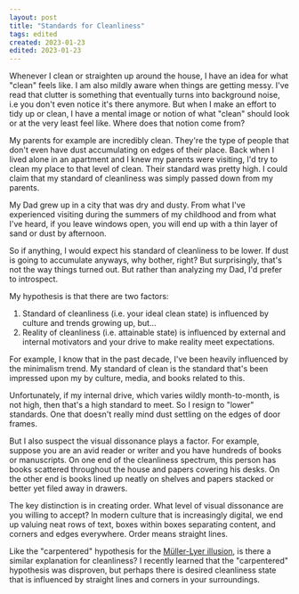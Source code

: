 ```yaml
---
layout: post
title: "Standards for Cleanliness"
tags: edited
created: 2023-01-23
edited: 2023-01-23
---
```

Whenever I clean or straighten up around the house, I have an idea for what "clean" feels like. I am also mildly aware when things are getting messy. I've read that clutter is something that eventually turns into background noise, i.e you don't even notice it's there anymore. But when I make an effort to tidy up or clean, I have a mental image or notion of what "clean" should look or at the very least feel like. Where does that notion come from?

My parents for example are incredibly clean. They're the type of people that don't even have dust accumulating on edges of their place. Back when I lived alone in an apartment and I knew my parents were visiting, I'd try to clean my place to that level of clean. Their standard was pretty high. I could claim that my standard of cleanliness was simply passed down from my parents.

My Dad grew up in a city that was dry and dusty. From what I've experienced visiting during the summers of my childhood and from what I've heard, if you leave windows open, you will end up with a thin layer of sand or dust by afternoon.

So if anything, I would expect his standard of cleanliness to be lower. If dust is going to accumulate anyways, why bother, right? But surprisingly, that's not the way things turned out. But rather than analyzing my Dad, I'd prefer to introspect.

My hypothesis is that there are two factors:
1. Standard of cleanliness (i.e. your ideal clean state) is influenced by culture and trends growing up, but...
2. Reality of cleanliness (i.e. attainable state) is influenced by external and internal motivators and your drive to make reality meet expectations.

For example, I know that in the past decade, I've been heavily influenced by the minimalism trend. My standard of clean is the standard that's been impressed upon my by culture, media, and books related to this.

Unfortunately, if my internal drive, which varies wildly month-to-month, is not high, then that's a high standard to meet. So I resign to "lower" standards. One that doesn't really mind dust settling on the edges of door frames.

But I also suspect the visual dissonance plays a factor. For example, suppose you are an avid reader or writer and you have hundreds of books or manuscripts. On one end of the cleanliness spectrum, this person has books scattered throughout the house and papers covering his desks. On the other end is books lined up neatly on shelves and papers stacked or better yet filed away in drawers.

The key distinction is in creating order. What level of visual dissonance are you willing to accept? In modern culture that is increasingly digital, we end up valuing neat rows of text, boxes within boxes separating content, and corners and edges everywhere. Order means straight lines.

Like the "carpentered" hypothesis for the [Müller-Lyer illusion](https://en.wikipedia.org/wiki/M%C3%BCller-Lyer_illusion), is there a similar explanation for cleanliness? I recently learned that the "carpentered" hypothesis was disproven, but perhaps there is desired cleanliness state that is influenced by straight lines and corners in your surroundings.